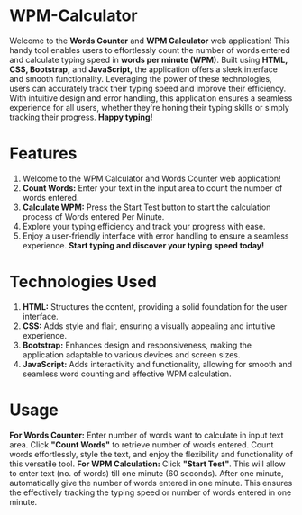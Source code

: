 # WPM-Calculator
Welcome to the **Words Counter** and **WPM Calculator** web application! This handy tool enables users to effortlessly count the number of words entered and calculate typing speed in **words per minute (WPM)**. Built using **HTML, CSS, Bootstrap,** and **JavaScript,** the application offers a sleek interface and smooth functionality. Leveraging the power of these technologies, users can accurately track their typing speed and improve their efficiency. With intuitive design and error handling, this application ensures a seamless experience for all users, whether they're honing their typing skills or simply tracking their progress. **Happy typing!**

# Features
1. Welcome to the WPM Calculator and Words Counter web application!
2. **Count Words:** Enter your text in the input area to count the number of words entered.
3. **Calculate WPM:** Press the Start Test button to start the calculation process of Words entered Per Minute.
4. Explore your typing efficiency and track your progress with ease.
5. Enjoy a user-friendly interface with error handling to ensure a seamless experience.
**Start typing and discover your typing speed today!**

# Technologies Used
1. **HTML:** Structures the content, providing a solid foundation for the user interface.
2. **CSS:** Adds style and flair, ensuring a visually appealing and intuitive experience.
3. **Bootstrap:** Enhances design and responsiveness, making the application adaptable to various devices and screen sizes.
4. **JavaScript:** Adds interactivity and functionality, allowing for smooth and seamless word counting and effective WPM calculation.

# Usage
**For Words Counter:** Enter number of words want to calculate in input text area. Click **"Count Words"** to retrieve number of words entered. Count words effortlessly, style the text, and enjoy the flexibility and functionality of this versatile tool. 
**For WPM Calculation:** Click **"Start Test"**. This will allow to enter text (no. of words) till one minute (60 seconds). After one minute, automatically give the number of words entered in one minute. This ensures the effectively tracking the typing speed or number of words entered in one minute.

